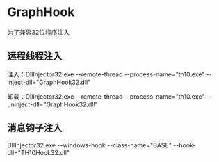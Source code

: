 # GraphHook

为了兼容32位程序注入

## 远程线程注入

注入：DllInjector32.exe --remote-thread --process-name="th10.exe" --inject-dll="GraphHook32.dll"

卸载：DllInjector32.exe --remote-thread --process-name="th10.exe" --uninject-dll="GraphHook32.dll"

## 消息钩子注入

DllInjector32.exe --windows-hook --class-name="BASE" --hook-dll="TH10Hook32.dll"
